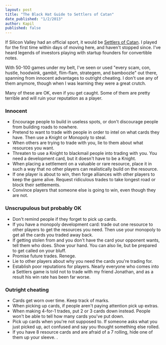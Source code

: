 ```yaml
---
layout: post
title: "The Black Hat Guide to Settlers of Catan"
date_published: "1/2/2013"
author: Kapil
published: false
---
```


If Silicon Valley had an official sport, it would be [Settlers of Catan](http://en.wikipedia.org/wiki/The_Settlers_of_Catan). I played for the first time within days of moving here, and haven't stopped since. I've heard legends of investors playing with startup founders for convertible notes.

With 50-100 games under my belt, I've seen or used "every scam, con, hustle, hoodwink, gambit, flim-flam, strategem, and bamboozle" out there, spanning from innocent advantages to outright cheating. I don't use any of them anymore, though when I was learning they were a great crutch.

Many of these are OK, even if you get caught. Some of them are pretty terrible and will ruin your reputation as a player.

### Innocent
* Encourage people to build in useless spots, or don't discourage people from building roads to nowhere.
* Pretend to want to trade with people in order to intel on what cards they have. Then use a Knight or Monopoly to steal.
* When others are trying to trade with you, lie to them about what resources you want.
* Threaten to use a Knight to blackmail people into trading with you. You need a development card, but it doesn't have to be a Knight.
* When placing a settlement on a valuable or rare resource, place it in such a way that no other players can realistically build on the resource.
* If one player is about to win, then forge alliances with other players to keep the game alive. Request ridiculous trades to take longest road or block their settlements.
* Convince players that someone else is going to win, even though they are not.


### Unscrupulous but probably OK
* Don't remind people if they forget to pick up cards.
* If you have a monopoly development card: trade out one resource to other players to get the resources you need. Then use your monopoly to get all the cards you traded away back.
* If getting stolen from and you don't have the card your opponent wants, tell them who does. Show your hand. You can also lie, but be prepared to get called on your bluff.
* Promise future trades. Renege.
* Lie to other players about why you need the cards you're trading for.
* Establish poor reputations for players. Nearly everyone who comes into a Settlers game is told not to trade with my friend Jonathan, and as a result his win rate has been far worse.

### Outright cheating
* Cards get worn over time. Keep track of marks.
* When picking up cards, if people aren't paying attention pick up extras.
* When making 4-for-1 trades, put 2 or 3 cards down instead. People won't be able to tell how many cards you've put down.
* Pick up cards when you're not supposed to. If someone asks what you just picked up, act confused and say you thought something else rolled.
* If you have 8 resource cards and are afraid of a 7 rolling, hide one of them up your sleeve. .

